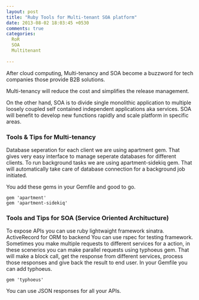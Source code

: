 ```yaml
---
layout: post
title: "Ruby Tools for Multi-tenant SOA platform"
date: 2013-08-02 18:03:45 +0530
comments: true
categories:
  RoR
  SOA
  Multitenant
 
---
```


After cloud computing, Multi-tenancy and SOA become a buzzword for tech companies those provide B2B solutions. 

Multi-tenancy will reduce the cost and simplifies the release management. 

On the other hand, SOA is to divide single monolithic application to multiple loosely coupled self contained independent applications aka services. SOA will benefit to develop new functions rapidly and scale platform in specific areas.<!--more-->

### Tools & Tips for Multi-tenancy 

Database seperation for each client we are using apartment gem. That gives very easy interface
to manage seperate databases for different clients. To run background tasks we are using 
apartment-sidekiq gem. That will automatically take care of database connection for a background
job initiated. 

You add these gems in your Gemfile and good to go.

    gem 'apartment'
    gem 'apartment-sidekiq'
   
### Tools and Tips for SOA (Service Oriented Architucture)

To expose APIs you can use ruby lightwaight framework sinatra. ActiveRecord for ORM to backend
You can use rspec for testing framework. Sometimes you make multiple requests to different 
services for a action, in these scenerios you can make parallel requests using typhoeus gem.
That will make a block call, get the response from different services, process those 
responses and give back the result to end user. In your Gemfile you can add typhoeus.

    gem 'typhoeus'

You can use JSON responses for all your APIs.



